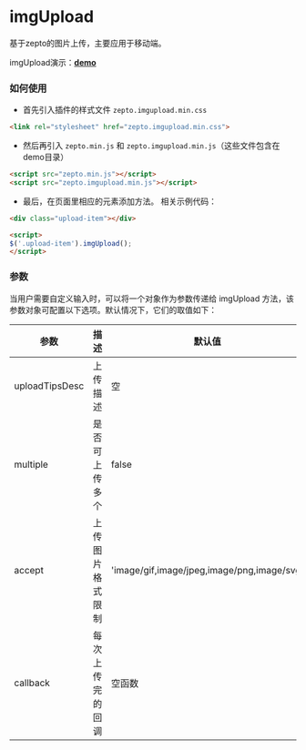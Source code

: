 # imgUpload

基于zepto的图片上传，主要应用于移动端。

imgUpload演示：**[demo](http://joy-yi0905.github.io/imgUpload/demo/demo.html)**

### 如何使用

- 首先引入插件的样式文件 `zepto.imgupload.min.css`

```html
<link rel="stylesheet" href="zepto.imgupload.min.css">
```

- 然后再引入 `zepto.min.js` 和 `zepto.imgupload.min.js`（这些文件包含在demo目录）

```html
<script src="zepto.min.js"></script>
<script src="zepto.imgupload.min.js"></script>
```

- 最后，在页面里相应的元素添加方法。 相关示例代码：

```html
<div class="upload-item"></div>

<script>
$('.upload-item').imgUpload();
</script>
```

### 参数

当用户需要自定义输入时，可以将一个对象作为参数传递给 imgUpload 方法，该参数对象可配置以下选项。默认情况下，它们的取值如下：

| **参数** | **描述** | **默认值** | **格式** |
|----------|----------|------------|----------|
| uploadTipsDesc | 上传描述 | 空 | 字符串 |
| multiple | 是否可上传多个 | false | 布尔值  |
| accept | 上传图片格式限制 | 'image/gif,image/jpeg,image/png,image/svg' | 字符串 |
| callback | 每次上传完的回调 | 空函数 | 包含图片信息 |

